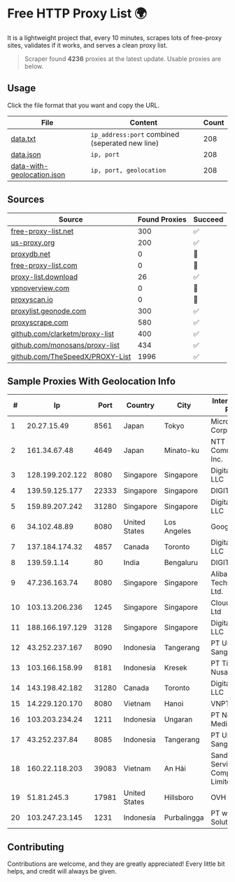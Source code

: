 
# Free HTTP Proxy List 🌍

It is a lightweight project that, every 10 minutes, scrapes lots of free-proxy sites, validates if it works, and serves a clean proxy list.


> Scraper found **4236** proxies at the latest update. Usable proxies are below.

## Usage

Click the file format that you want and copy the URL.


|File|Content|Count|
|----|-------|-----|
|[data.txt](https://raw.githubusercontent.com/themiralay/Proxy-List-World/master/data.txt)|`ip_address:port` combined (seperated new line)|208|
|[data.json](https://raw.githubusercontent.com/themiralay/Proxy-List-World/master/data.json)|`ip, port`|208|
|[data-with-geolocation.json](https://raw.githubusercontent.com/themiralay/Proxy-List-World/master/data-with-geolocation.json)|`ip, port, geolocation`|208|

## Sources

|Source|Found Proxies|Succeed|
|------|-------------|-------|
|[free-proxy-list.net](https://free-proxy-list.net)|300|✅|
|[us-proxy.org](https://www.us-proxy.org)|200|✅|
|[proxydb.net](http://proxydb.net)|0|🚫|
|[free-proxy-list.com](https://free-proxy-list.com/?page=&port=&type%5B%5D=http&type%5B%5D=https&up_time=0&search=Search)|0|🚫|
|[proxy-list.download](https://www.proxy-list.download/HTTP)|26|✅|
|[vpnoverview.com](https://vpnoverview.com/privacy/anonymous-browsing/free-proxy-servers)|0|🚫|
|[proxyscan.io](https://www.proxyscan.io)|0|🚫|
|[proxylist.geonode.com](https://proxylist.geonode.com/api/proxy-list?limit=300&page=1&sort_by=lastChecked&sort_type=desc&protocols=http,https)|300|✅|
|[proxyscrape.com](https://api.proxyscrape.com/v2/?request=displayproxies&protocol=http&timeout=10000&country=all&ssl=all&anonymity=all)|580|✅|
|[github.com/clarketm/proxy-list](https://raw.githubusercontent.com/clarketm/proxy-list/master/proxy-list-raw.txt)|400|✅|
|[github.com/monosans/proxy-list](https://raw.githubusercontent.com/monosans/proxy-list/main/proxies/http.txt)|434|✅|
|[github.com/TheSpeedX/PROXY-List](https://raw.githubusercontent.com/TheSpeedX/PROXY-List/master/http.txt)|1996|✅|


## Sample Proxies With Geolocation Info

|#|Ip|Port|Country|City|Internet Service Provider|
|-|--|----|-------|----|-------------------------|
|1|20.27.15.49|8561|Japan|Tokyo|Microsoft Corporation|
|2|161.34.67.48|4649|Japan|Minato-ku|NTT PC Communications, Inc.|
|3|128.199.202.122|8080|Singapore|Singapore|DigitalOcean, LLC|
|4|139.59.125.177|22333|Singapore|Singapore|DIGITALOCEAN|
|5|159.89.207.242|31280|Singapore|Singapore|DigitalOcean, LLC|
|6|34.102.48.89|8080|United States|Los Angeles|Google LLC|
|7|137.184.174.32|4857|Canada|Toronto|DigitalOcean, LLC|
|8|139.59.1.14|80|India|Bengaluru|DIGITALOCEAN|
|9|47.236.163.74|8080|Singapore|Singapore|Alibaba (US) Technology Co., Ltd.|
|10|103.13.206.236|1245|Singapore|Singapore|Cloud Host Pte Ltd|
|11|188.166.197.129|3128|Singapore|Singapore|DigitalOcean, LLC|
|12|43.252.237.167|8090|Indonesia|Tangerang|PT Usaha Adi Sanggoro|
|13|103.166.158.99|8181|Indonesia|Kresek|PT Timor Lintas Nusantara|
|14|143.198.42.182|31280|Canada|Toronto|DigitalOcean, LLC|
|15|14.229.120.170|8080|Vietnam|Hanoi|VNPT|
|16|103.203.234.24|1211|Indonesia|Ungaran|PT Nesta Indo Media|
|17|43.252.237.84|8085|Indonesia|Tangerang|PT Usaha Adi Sanggoro|
|18|160.22.118.203|39083|Vietnam|An Hải|Sandclock Service Trading Company Limited|
|19|51.81.245.3|17981|United States|Hillsboro|OVH SAS|
|20|103.247.23.145|1231|Indonesia|Purbalingga|PT wifian Solution|



## Contributing

Contributions are welcome, and they are greatly appreciated! Every
little bit helps, and credit will always be given.

